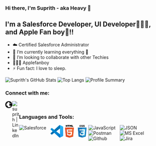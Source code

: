 ### Hi there, I'm Suprith - aka Heavy 👋 

## I'm a Salesforce Developer, UI Developer🧑🏻‍💻, and Apple Fan boy🍏!!

- ☁️ Certified Salesforce Administrator
- 🌱 I’m currently learning everything 🤣
- 👯 I’m looking to collaborate with other Techies
- 👨🏽‍💻 Applefanboy
- ⚡ Fun fact: I love to sleep.

![Suprith's GitHub Stats](https://github-readme-stats-git-masterrstaa-rickstaa.vercel.app/api?username=suprith-n&layout=compact&theme=calm)
![Top Langs](https://github-readme-stats.vercel.app/api/top-langs/?username=suprith-n&layout=compact&theme=calm)
![Profile Summary](https://github-profile-summary-cards.vercel.app/api/cards/profile-details?username=suprith-n&layout=compact&theme=calm)


### Connect with me:

[<img align="left" alt="suprith.heavy" width="22px" src="https://raw.githubusercontent.com/iconic/open-iconic/master/svg/globe.svg" />][website]
[<img align="left" alt="suprith | LinkedIn" width="22px" src="https://cdn.jsdelivr.net/npm/simple-icons@v3/icons/linkedin.svg" />][linkedin]

<br />

### Languages and Tools:

<img align="left" alt="Salesforce" width="100px" src="https://img.shields.io/badge/Salesforce-00A1E0?style=for-the-badge&logo=Salesforce&logoColor=white" />
<img align="left" alt="Visual Studio Code" width="40px" src="https://raw.githubusercontent.com/github/explore/80688e429a7d4ef2fca1e82350fe8e3517d3494d/topics/visual-studio-code/visual-studio-code.png" />
<img align="left" alt="HTML5" width="40px" src="https://raw.githubusercontent.com/github/explore/80688e429a7d4ef2fca1e82350fe8e3517d3494d/topics/html/html.png" />
<img align="left" alt="CSS3" width="40px" src="https://raw.githubusercontent.com/github/explore/80688e429a7d4ef2fca1e82350fe8e3517d3494d/topics/css/css.png" />

<img align="left" alt="JavaScript" width="100px" src="https://img.shields.io/badge/JavaScript-323330?style=for-the-badge&logo=javascript&logoColor=F7DF1E" />
<img align="left" alt="JSON" width="100px" src="https://img.shields.io/badge/json-5E5C5C?style=for-the-badge&logo=json&logoColor=white" />
<img align="left" alt="Postman" width="100px" src="https://img.shields.io/badge/Postman-FF6C37?style=for-the-badge&logo=Postman&logoColor=white" />
<img align="left" alt="MS Excel" width="100px" src="https://img.shields.io/badge/Microsoft_Excel-217346?style=for-the-badge&logo=microsoft-excel&logoColor=white" />
<img align="left" alt="Github" width="100px" src="https://img.shields.io/badge/GitHub-100000?style=for-the-badge&logo=github&logoColor=white" />
<img align="left" alt="Jira" width="100px" src="https://img.shields.io/badge/Jira-0052CC?style=for-the-badge&logo=Jira&logoColor=white" />
<br />

[website]: https://suprith-n.github.io/suprith-n/
[linkedin]: https://www.linkedin.com/in/suprith-n-raj1997/
